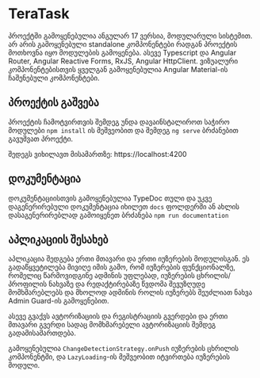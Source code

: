 # TeraTask

პროექტში გამოყენებულია ანგულარ 17 ვერსია, მოდულარული სისტემით. არ არის გამოყენებული standalone კომპონენტები რადგან პროექტის მოთხოვნა იყო მოდულების გამოყენება.
ასევე Typescript და Angular Router, Angular Reactive Forms, RxJS, Angular HttpClient.
ვიზუალური კომპონენტებისთვის ყველგან გამოყენებულია Angular Material-ის ჩაშენებული კომპონენტები.

## პროექტის გაშვება

პროექტის ჩამოტვირთვის შემდეგ უნდა დავაინსტალიროთ საჭირო მოდულები `npm install` ის მეშვეობით და შემდეგ `ng serve` ბრძანებით გავუშვათ პროექტი.

შედეგს ვიხილავთ მისამართზე:  https://localhost:4200

## დოკუმენტაცია

დოკუმენტაციისთვის გამოყენებულია TypeDoc თული და უკვე დაგენერირებული დოკუმენტაცია იხილეთ `docs` ფოლდერში ან ახლის დასაგენერირებლად გამოიყენეთ ბრძანება `npm run documentation`

## აპლიკაციის შესახებ

აპლიკაცია შედგება ერთი მთავარი და ერთი იუზერების მოდულისგან. ეს გადაწყვეტილება მივიღე იმის გამო,
რომ იუზერების ფუნქციონალზე, რომელიც წარმოვიდგინე ადმინის უფლებად, იუზერების ცხრილის/პროფილის ნახვაზე და რედაქტირებაზე წვდომა შევუზღუდე მომხმარებლებს და მხოლოდ ადმინის როლის იუზერებს შეუძლიათ ნახვა Admin Guard-ის გამოყენებით.

ასევე გვაქვს ავტორიზაციის და რეგისტრაციის გვერდები და ერთი მთავარი გვერდი სადაც მომხმარებელი ავტორიზაციის შემდეგ გადამისამართდება.

გამოყენებულია `ChangeDetectionStrategy.onPush` იუზერების ცხრილის კომპონენტში, და `LazyLoading`-ის მეშვეობით იტვირთება იუზერების მოდული.
